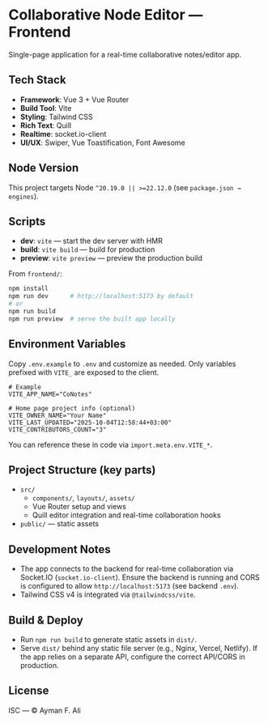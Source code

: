 # Collaborative Node Editor — Frontend

Single-page application for a real-time collaborative notes/editor app.

## Tech Stack

- **Framework**: Vue 3 + Vue Router
- **Build Tool**: Vite
- **Styling**: Tailwind CSS
- **Rich Text**: Quill
- **Realtime**: socket.io-client
- **UI/UX**: Swiper, Vue Toastification, Font Awesome

## Node Version

This project targets Node `^20.19.0 || >=22.12.0` (see `package.json → engines`).

## Scripts

- **dev**: `vite` — start the dev server with HMR
- **build**: `vite build` — build for production
- **preview**: `vite preview` — preview the production build

From `frontend/`:

```bash
npm install
npm run dev      # http://localhost:5173 by default
# or
npm run build
npm run preview  # serve the built app locally
```

## Environment Variables

Copy `.env.example` to `.env` and customize as needed. Only variables prefixed with `VITE_` are exposed to the client.

```dotenv
# Example
VITE_APP_NAME="CoNotes"

# Home page project info (optional)
VITE_OWNER_NAME="Your Name"
VITE_LAST_UPDATED="2025-10-04T12:58:44+03:00"
VITE_CONTRIBUTORS_COUNT="3"
```

You can reference these in code via `import.meta.env.VITE_*`.

## Project Structure (key parts)

- `src/`
  - `components/`, `layouts/`, `assets/`
  - Vue Router setup and views
  - Quill editor integration and real-time collaboration hooks
- `public/` — static assets

## Development Notes

- The app connects to the backend for real-time collaboration via Socket.IO (`socket.io-client`). Ensure the backend is running and CORS is configured to allow `http://localhost:5173` (see backend `.env`).
- Tailwind CSS v4 is integrated via `@tailwindcss/vite`.

## Build & Deploy

- Run `npm run build` to generate static assets in `dist/`.
- Serve `dist/` behind any static file server (e.g., Nginx, Vercel, Netlify). If the app relies on a separate API, configure the correct API/CORS in production.

## License

ISC — © Ayman F. Ali
